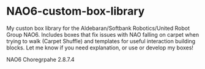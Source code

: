 # NAO6-custom-box-library
My custon box library for the Aldebaran/Softbank Robotics/United Robot Group NAO6. Includes boxes that fix issues with NAO falling on carpet when trying to walk (Carpet Shuffle) and templates for useful interaction building blocks. Let me know if you need explanation, or use or develop my boxes!

NAO6
Choregrpahe 2.8.7.4
